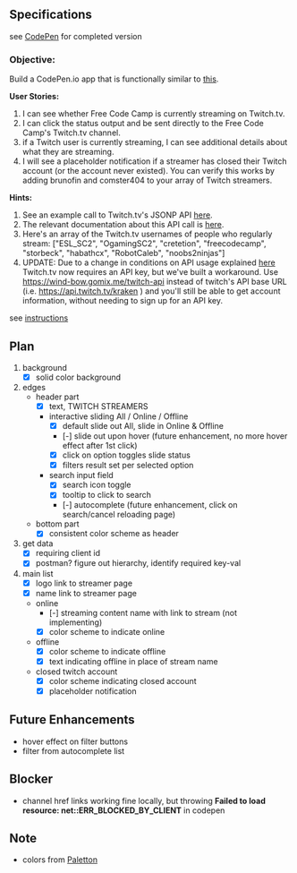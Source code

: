 ## Specifications

see [CodePen](http://codepen.io/gracen/full/bgVZoR/) for completed version


### Objective:
Build a CodePen.io app that is functionally similar to [this](https://codepen.io/FreeCodeCamp/full/Myvqmo/).

**User Stories:**  

1. I can see whether Free Code Camp is currently streaming on Twitch.tv.
2. I can click the status output and be sent directly to the Free Code Camp's Twitch.tv channel.
3. if a Twitch user is currently streaming, I can see additional details about what they are streaming.
4. I will see a placeholder notification if a streamer has closed their Twitch account (or the account never existed). You can verify this works by adding brunofin and comster404 to your array of Twitch streamers.


**Hints:**

1. See an example call to Twitch.tv's JSONP API [here](http://forum.freecodecamp.com/t/use-the-twitchtv-json-api/19541).
2. The relevant documentation about this API call is [here](https://github.com/justintv/Twitch-API/blob/master/v3_resources/streams.md#get-streamschannel).
3. Here's an array of the Twitch.tv usernames of people who regularly stream: ["ESL_SC2", "OgamingSC2", "cretetion", "freecodecamp", "storbeck", "habathcx", "RobotCaleb", "noobs2ninjas"]
4. UPDATE: Due to a change in conditions on API usage explained [here](https://blog.twitch.tv/client-id-required-for-kraken-api-calls-afbb8e95f843#.s5ym7xo5v) Twitch.tv now requires an API key, but we've built a workaround. Use https://wind-bow.gomix.me/twitch-api instead of twitch's API base URL (i.e. https://api.twitch.tv/kraken ) and you'll still be able to get account information, without needing to sign up for an API key.


see [instructions](https://www.freecodecamp.com/challenges/use-the-twitchtv-json-api)


## Plan
1. background
    - [X] solid color background
2. edges
    - header part
        - [X] text, TWITCH STREAMERS
        - interactive sliding All / Online / Offline
            - [X] default slide out All, slide in Online & Offline
            - [-] slide out upon hover (future enhancement, no more hover effect after 1st click)
            - [X] click on option toggles slide status
            - [X] filters result set per selected option
        - search input field
            - [X] search icon toggle
            - [X] tooltip to click to search
            - [-] autocomplete (future enhancement, click on search/cancel reloading page)
    - bottom part
        - [X] consistent color scheme as header
3. get data
    - [X] requiring client id
    - [X] postman? figure out hierarchy, identify required key-val
4. main list
    - [X] logo link to streamer page
    - [X] name link to streamer page
    - online
        - [-] streaming content name with link to stream (not implementing)
        - [X] color scheme to indicate online
    - offline
        - [X] color scheme to indicate offline
        - [X] text indicating offline in place of stream name
    - closed twitch account
        - [X] color scheme indicating closed account
        - [X] placeholder notification

## Future Enhancements

- hover effect on filter buttons
- filter from autocomplete list

## Blocker

- channel href links working fine locally, but throwing **Failed to load resource: net::ERR_BLOCKED_BY_CLIENT** in codepen


## Note

- colors from [Paletton](http://paletton.com/#uid=11T0u0kkVsbp4QUnjBfhUlFbjbz)
